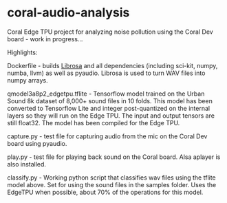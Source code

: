 # coral-audio-analysis
Coral Edge TPU project for analyzing noise pollution using the Coral Dev board - work in progress...

Highlights:

Dockerfile - builds [Librosa](https://librosa.org/doc/latest/index.html#) and all dependencies (including sci-kit, numpy, numba, llvm) as well as pyaudio. Librosa is used to turn WAV files into numpy arrays.

qmodel3a8p2_edgetpu.tflite - Tensorflow model trained on the Urban Sound 8k dataset of 8,000+ sound files in 10 folds. This model has been converted to Tensorflow Lite and integer post-quantized on the internal layers so they will run on the Edge TPU. The input and output tensors are still float32. The model has been compiled for the Edge TPU.

capture.py - test file for capturing audio from the mic on the Coral Dev board using pyaudio.

play.py - test file for playing back sound on the Coral board. Alsa aplayer is also installed.

classify.py - Working python script that classifies wav files using the tflite model above. Set for using the sound files in the samples folder. Uses the EdgeTPU when possible, about 70% of the operations for this model.


